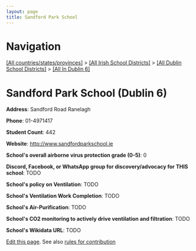```yaml
---
layout: page
title: Sandford Park School
---
```

# Navigation

[[All countries/states/provinces]](../../../..) > [[All Irish School Districts]](../../..) > [[All Dublin School Districts]](../..) > [[All In Dublin 6]](..)

# Sandford Park School (Dublin 6)

**Address**: Sandford Road Ranelagh

**Phone**: 01-4971417

**Student Count**: 442

**Website**: <http://www.sandfordparkschool.ie>

**School's overall airborne virus protection grade (0-5)**: 0

**Discord, Facebook, or WhatsApp group for discovery/advocacy for THIS school**: TODO

**School's policy on Ventilation**: TODO

**School's Ventilation Work Completion**: TODO

**School's Air-Purification**: TODO

**School's CO2 monitoring to actively drive ventilation and filtration**: TODO

**School's Wikidata URL**: TODO


[Edit this page](https://github.com/ventilate-schools/Ireland/edit/main/./Dublin_6/Sandford_Park_School.md). See also [rules for contribution](../../../contribution-rules/)